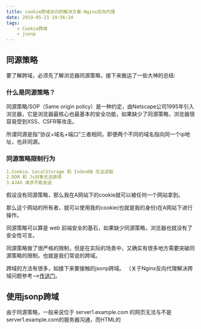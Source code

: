 ```yaml
---
title: cookie跨域访问的解决方案-Nginx反向代理
date: 2019-05-21 19:56:24
tags: 
    - Cookie跨域
    - jsonp
---
```

## 同源策略
要了解跨域，必须先了解浏览器同源策略，接下来搬运了一些大神的总结:

### 什么是同源策略？

同源策略/SOP（Same origin policy）是一种约定，由Netscape公司1995年引入浏览器，它是浏览器最核心也最基本的安全功能，如果缺少了同源策略，浏览器很容易受到XSS、CSFR等攻击。

所谓同源是指"协议+域名+端口"三者相同，即便两个不同的域名指向同一个ip地址，也非同源。

### 同源策略限制行为

```yaml
1.Cookie、LocalStorage 和 IndexDB 无法读取
2.DOM 和 Js对象无法获得
3.AJAX 请求不能发送
```
假设没有同源策略，那么我在A网站下的cookie就可以被任何一个网站拿到。

那么这个网站的所有者，就可以使用我的cookie(也就是我的身份)在A网站下进行操作。

同源策略可以算是 web 前端安全的基石，如果缺少同源策略，浏览器也就没有了安全性可言。

同源策略做了很严格的限制，但是在实际的场景中，又确实有很多地方需要突破同源策略的限制，也就是我们常说的跨域。

跨域的方法有很多，如接下来要接触的jsonp跨域。
（关于Nginx反向代理解决跨域问题参考—>[传送门](https://blog.xielin.top/2019/05/17/%E5%88%86%E5%B8%83%E5%BC%8F/cookie%E8%B7%A8%E5%9F%9F%E8%AE%BF%E9%97%AE%E7%9A%84%E8%A7%A3%E5%86%B3%E6%96%B9%E6%A1%88-Nginx%E5%8F%8D%E5%90%91%E4%BB%A3%E7%90%86/)。

## 使用jsonp跨域
由于同源策略，一般来说位于 server1.example.com 的网页无法与不是 server1.example.com的服务器沟通，而HTML的<script> 元素是一个例外。

利用<script>元素的这个开放策略，网页可以得到从其他来源动态产生的 JSON资料，而这种使用模式就是所谓的 JSONP。

用 JSONP 抓到的资料并不是 JSON，而是任意的JavaScript，用 JavaScript 直译器执行而不是用 JSON 解析器解析。

## 示例
```javascript
function handleResponse(response) {
   alert(`You get the data : ${response}`)
}
const script = document.createElement('script')
script.src = 'http://somesite.com/json/?callback=handleResponse'
document.body.insertBefore(script, document.body.firstChild)
```
这里的callback回调函数很重要，动态添加在body中的script标签可以使用被加载的文件与HTML文件下的其他JS文件共享一个全局作用域。

也就是说，<scritp>标签加载到的资源是可以被全局作用域下的函数所使用的！



